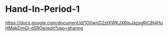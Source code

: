 # Hand-In-Period-1

https://docs.google.com/document/d/1O0wnD2ztXWKJX6tpJazsgRiC8t4HuHMqkDmGl-dSR0w/edit?usp=sharing

